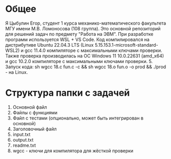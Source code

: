 # Общее
Я Цыбулин Егор, студент 1 курса механико-математического факультета МГУ имени М.В. Ломоносова (108 группа).
Это основной репозиторий для решений задач по предмету "Работа на ЭВМ".
При разработке программ используется WSL + VS Code.
Код компилировался на дистрибутиве Ubuntu 22.04.3 LTS (Linux 5.15.153.1-microsoft-standard-WSL2) и gcc 11.4.0 компиляторе
с максимальными ключами проверки.
Также проверка производилась на ОС Windows 11 10.0.22631 (amd_x64) и gcc 10.2.0 компиляторе с максимальными ключами проверки.
5. Запуск кода: sh wgcc 18.c fun.c -c && sh wgcc 18.o fun.o -o prod && ./prod - на Linux.

# Структура папки с задачей
1. Основной файл
2. Файлы с функциями
3. Файл с тестами (опционально, может быть интегрирован в основной)
4. Заголовочный файл
5. input.txt
6. output.txt
7. readme.txt
8. wgcc - ключи для компилятора для жёсткой проверки
